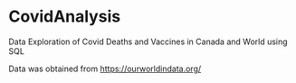 # CovidAnalysis
Data Exploration of Covid Deaths and Vaccines in Canada and World using SQL

Data was obtained from https://ourworldindata.org/
